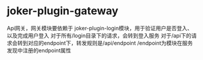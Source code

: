 # joker-plugin-gateway

Api网关，网关模块要依赖于 joker-plugin-login模块，用于验证用户是否登入、以及完成用户登入
对于所有/login目录下的请求，会转到登入服务
对于/api下的请求会转到对应的endpoint下，转发规则是/api/endpoint
/endpoint为模块在服务发现中注册的endpoint属性